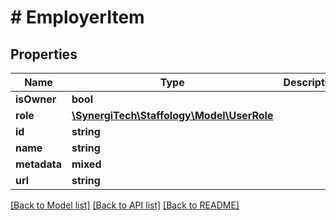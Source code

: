 # # EmployerItem

## Properties

Name | Type | Description | Notes
------------ | ------------- | ------------- | -------------
**isOwner** | **bool** |  | [optional]
**role** | [**\SynergiTech\Staffology\Model\UserRole**](UserRole.md) |  | [optional]
**id** | **string** |  | [optional]
**name** | **string** |  | [optional]
**metadata** | **mixed** |  | [optional]
**url** | **string** |  | [optional]

[[Back to Model list]](../../README.md#models) [[Back to API list]](../../README.md#endpoints) [[Back to README]](../../README.md)
